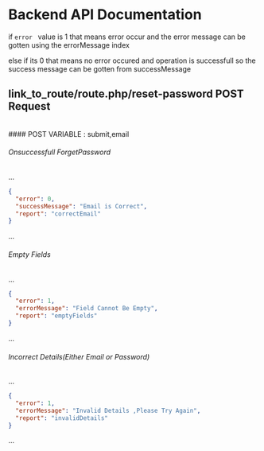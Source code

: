 # Backend  API Documentation

if <code>error  </code> value is 1 that means error occur and the error message can be gotten using the errorMessage index

else if its 0 that means no error occured and operation is successfull so the success message can be 
gotten from successMessage


## link_to_route/route.php/reset-password POST Request
<br>
#### POST VARIABLE : submit,email

###### Onsuccessfull ForgetPassword

...
```json
{
  "error": 0,
  "successMessage": "Email is Correct",
  "report": "correctEmail"
}
```
...

###### Empty Fields

...
```json
{
  "error": 1,
  "errorMessage": "Field Cannot Be Empty",
  "report": "emptyFields"
}
```
...

###### Incorrect Details(Either Email or Password)

...
```json
{
  "error": 1,
  "errorMessage": "Invalid Details ,Please Try Again",
  "report": "invalidDetails"
}
```
...

